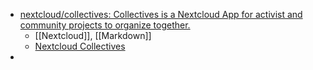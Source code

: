 - [nextcloud/collectives: Collectives is a Nextcloud App for activist and community projects to organize together.](https://github.com/nextcloud/collectives)
	- [[Nextcloud]], [[Markdown]]
	- [Nextcloud Collectives](https://nextcloud.github.io/collectives/usage/)
-